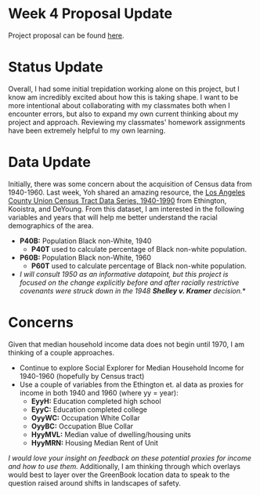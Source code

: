 # <hl> Week 4 Proposal Update
  Project proposal can be found [here](https://github.com/dmmurphy06/GISproject/tree/main/Group%20Assignments).
# <hl> Status Update
  Overall, I had some initial trepidation working alone on this project, but I know am incredibly excited about how this is taking shape. I want to be more intentional about collaborating with my classmates both when I encounter errors, but also to expand my own current thinking about my project and approach. Reviewing my classmates' homework assignments have been extremely helpful to my own learning.
# <hl> Data Update
  Initially, there was some concern about the acquisition of Census data from 1940-1960. Last week, Yoh shared an amazing resource, the [Los Angeles County Union Census Tract Data Series, 1940-1990](https://drive.google.com/drive/folders/1KiflC3DOQJoo_DTiZGzbr3-_QhvTh1nl?usp=sharing) from Ethington, Kooistra, and DeYoung.  From this dataset, I am interested in the following variables and years that will help me better understand the racial demographics of the area.
  * **P40B:** Population Black non-White, 1940 
    * **P40T** used to calculate percentage of Black non-white population.
  * **P60B:** Population Black non-White, 1960
    * **P60T** used to calculate percentage of Black non-white population.
  * *I will consult 1950 as an informative datapoint, but this project is focused on the change explicitly before and after racially restrictive covenants were struck down in the 1948 **Shelley v. Kramer** decision.**
# <hl> Concerns
Given that median household income data does not begin until 1970, I am thinking of a couple approaches.
  * Continue to explore Social Explorer for Median Household Income for 1940-1960 (hopefully by Census tract)
  * Use a couple of variables from the Ethington et. al data as proxies for income in both 1940 and 1960 (where yy = year):
    * **EyyH:**	Education completed high school 
    * **EyyC:**	Education completed college 
    * **OyyWC:**	Occupation White Collar
    * **OyyBC:**	Occupation Blue Collar
    * **HyyMVL:**	Median value of dwelling/housing units
    * **HyyMRN:**	Housing Median Rent of Unit

  *I would love your insight on feedback on these potential proxies for income and how to use them.*
Additionally, I am thinking through which overlays would best to layer over the GreenBook location data to speak to the question raised around shifts in landscapes of safety.

